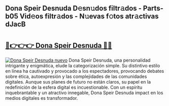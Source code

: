 ## Dona Speir Desnuda D𝚎sn𝚞dos filtr𝚊dos - Parts-b05 Vid𝚎os filtr𝚊dos - N𝚞evas f𝚘tos atr𝚊ctivas dJacB

# <h2><a href="http://mb7tgn.tromn.icu/?c=Dona+Speir+Desnuda">🔗👉👉👉 Dona Speir Desnuda 🔗🔗</a></h2>

[![Dona Speir Desnuda nuevo](https://i.imgur.com/pEAQMta.gif)](http://mb7tgn.tromn.icu/?c=Dona+Speir+Desnuda)
Dona Speir Desnuda, una personalidad intrigante y enigmática, elude la categorización simple. Su distintivo estilo en línea ha cautivado y provocado a los espectadores, provocando debates sobre ética, autoexpresión y las complejidades de las comunidades digitales. Aunque sus planes de futuro no están claros, su papel en la redefinición de la esfera digital es incuestionable. Con un espíritu inquebrantable y un atractivo innegable, Dona Speir Desnuda impact en los medios digitales es transformador.
